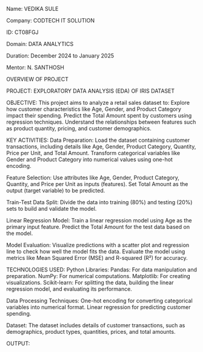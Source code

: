 Name: VEDIKA SULE

Company: CODTECH IT SOLUTION

ID: CT08FGJ

Domain: DATA ANALYTICS

Duration: December 2024 to January 2025

Mentor: N. SANTHOSH

OVERVIEW OF PROJECT

PROJECT: EXPLORATORY DATA ANALYSIS (EDA) OF IRIS DATASET

OBJECTIVE:
This project aims to analyze a retail sales dataset to:
Explore how customer characteristics like Age, Gender, and Product Category impact their spending.
Predict the Total Amount spent by customers using regression techniques.
Understand the relationships between features such as product quantity, pricing, and customer demographics.

KEY ACTIVITIES:
Data Preparation:
Load the dataset containing customer transactions, including details like Age, Gender, Product Category, Quantity, Price per Unit, and Total Amount.
Transform categorical variables like Gender and Product Category into numerical values using one-hot encoding.

Feature Selection:
Use attributes like Age, Gender, Product Category, Quantity, and Price per Unit as inputs (features).
Set Total Amount as the output (target variable) to be predicted.

Train-Test Data Split:
Divide the data into training (80%) and testing (20%) sets to build and validate the model.

Linear Regression Model:
Train a linear regression model using Age as the primary input feature.
Predict the Total Amount for the test data based on the model.

Model Evaluation:
Visualize predictions with a scatter plot and regression line to check how well the model fits the data.
Evaluate the model using metrics like Mean Squared Error (MSE) and R-squared (R²) for accuracy.

TECHNOLOGIES USED:
Python Libraries:
Pandas: For data manipulation and preparation.
NumPy: For numerical computations.
Matplotlib: For creating visualizations.
Scikit-learn: For splitting the data, building the linear regression model, and evaluating its performance.

Data Processing Techniques:
One-hot encoding for converting categorical variables into numerical format.
Linear regression for predicting customer spending.

Dataset:
The dataset includes details of customer transactions, such as demographics, product types, quantities, prices, and total amounts.

OUTPUT:
